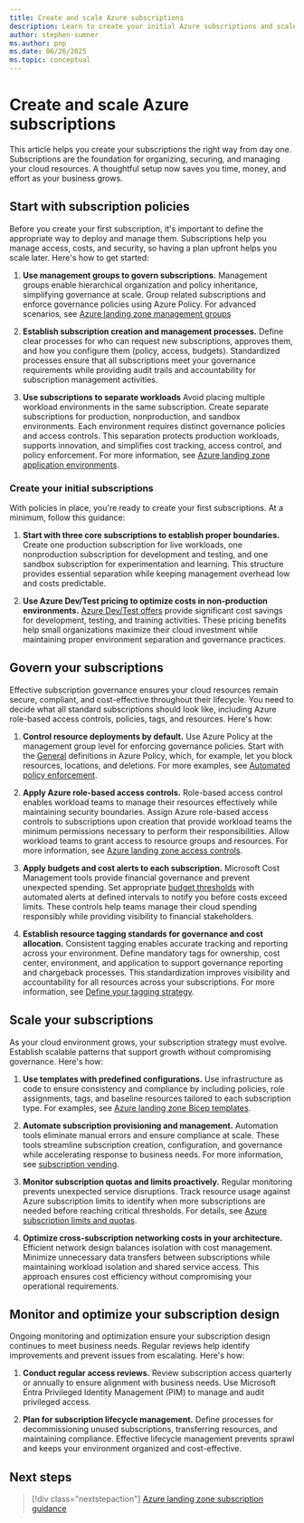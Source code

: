 ```yaml
---
title: Create and scale Azure subscriptions
description: Learn to create your initial Azure subscriptions and scale your subscriptions as your Azure environment grows.
author: stephen-sumner
ms.author: pnp
ms.date: 06/26/2025
ms.topic: conceptual
---
```


# Create and scale Azure subscriptions

This article helps you create your subscriptions the right way from day one. Subscriptions are the foundation for organizing, securing, and managing your cloud resources. A thoughtful setup now saves you time, money, and effort as your business grows.

## Start with subscription policies

Before you create your first subscription, it's important to define the appropriate way to deploy and manage them. Subscriptions help you manage access, costs, and security, so having a plan upfront helps you scale later. Here's how to get started:

1. **Use management groups to govern subscriptions.** Management groups enable hierarchical organization and policy inheritance, simplifying governance at scale. Group related subscriptions and enforce governance policies using Azure Policy. For advanced scenarios, see [Azure landing zone management groups](/azure/cloud-adoption-framework/ready/landing-zone/design-area/resource-org-management-groups)

1. **Establish subscription creation and management processes.** Define clear processes for who can request new subscriptions, approves them, and how you configure them (policy, access, budgets). Standardized processes ensure that all subscriptions meet your governance requirements while providing audit trails and accountability for subscription management activities.

1. **Use subscriptions to separate workloads** Avoid placing multiple workload environments in the same subscription. Create separate subscriptions for production, nonproduction, and sandbox environments. Each environment requires distinct governance policies and access controls. This separation protects production workloads, supports innovation, and simplifies cost tracking, access control, and policy enforcement. For more information, see [Azure landing zone application environments](/azure/cloud-adoption-framework/ready/landing-zone/design-area/management-application-environments#environments-subscriptions-and-management-groups).

### Create your initial subscriptions

With policies in place, you're ready to create your first subscriptions. At a minimum, follow this guidance:

1. **Start with three core subscriptions to establish proper boundaries.** Create one production subscription for live workloads, one nonproduction subscription for development and testing, and one sandbox subscription for experimentation and learning. This structure provides essential separation while keeping management overhead low and costs predictable.

1. **Use Azure Dev/Test pricing to optimize costs in non-production environments.** [Azure Dev/Test offers](https://azure.microsoft.com/pricing/dev-test/) provide significant cost savings for development, testing, and training activities. These pricing benefits help small organizations maximize their cloud investment while maintaining proper environment separation and governance practices.

## Govern your subscriptions

Effective subscription governance ensures your cloud resources remain secure, compliant, and cost-effective throughout their lifecycle. You need to decide what all standard subscriptions should look like, including Azure role-based access controls, policies, tags, and resources. Here's how:

1. **Control resource deployments by default.** Use Azure Policy at the management group level for enforcing governance policies. Start with the [General](/azure/governance/policy/samples/built-in-policies#general) definitions in Azure Policy, which, for example, let you block resources, locations, and deletions. For more examples, see [Automated policy enforcement](/azure/cloud-adoption-framework/govern/enforce-cloud-governance-policies#enforce-cloud-governance-policies-automatically).

1. **Apply Azure role-based access controls.** Role-based access control enables workload teams to manage their resources effectively while maintaining security boundaries. Assign Azure role-based access controls to subscriptions upon creation that provide workload teams the minimum permissions necessary to perform their responsibilities. Allow workload teams to grant access to resource groups and resources. For more information, see [Azure landing zone access controls](/azure/cloud-adoption-framework/ready/landing-zone/design-area/identity-access-landing-zones#general-recommendations).

1. **Apply budgets and cost alerts to each subscription.** Microsoft Cost Management tools provide financial governance and prevent unexpected spending. Set appropriate [budget thresholds](/azure/cost-management-billing/costs/tutorial-acm-create-budgets?tabs=psbudget) with automated alerts at defined intervals to notify you before costs exceed limits. These controls help teams manage their cloud spending responsibly while providing visibility to financial stakeholders.

1. **Establish resource tagging standards for governance and cost allocation.** Consistent tagging enables accurate tracking and reporting across your environment. Define mandatory tags for ownership, cost center, environment, and application to support governance reporting and chargeback processes. This standardization improves visibility and accountability for all resources across your subscriptions. For more information, see [Define your tagging strategy](/azure/cloud-adoption-framework/ready/azure-best-practices/resource-tagging).

## Scale your subscriptions

As your cloud environment grows, your subscription strategy must evolve. Establish scalable patterns that support growth without compromising governance. Here's how:

1. **Use templates with predefined configurations.** Use infrastructure as code to ensure consistency and compliance by including policies, role assignments, tags, and baseline resources tailored to each subscription type. For examples, see [Azure landing zone Bicep templates](/azure/architecture/landing-zones/bicep/landing-zone-bicep#module-descriptions).

1. **Automate subscription provisioning and management.** Automation tools eliminate manual errors and ensure compliance at scale. These tools streamline subscription creation, configuration, and governance while accelerating response to business needs. For more information, see [subscription vending](/azure/cloud-adoption-framework/ready/landing-zone/design-area/subscription-vending).

1. **Monitor subscription quotas and limits proactively.** Regular monitoring prevents unexpected service disruptions. Track resource usage against Azure subscription limits to identify when more subscriptions are needed before reaching critical thresholds. For details, see [Azure subscription limits and quotas](/azure/azure-resource-manager/management/azure-subscription-service-limits#general-limits).

1. **Optimize cross-subscription networking costs in your architecture.** Efficient network design balances isolation with cost management. Minimize unnecessary data transfers between subscriptions while maintaining workload isolation and shared service access. This approach ensures cost efficiency without compromising your operational requirements.

## Monitor and optimize your subscription design

Ongoing monitoring and optimization ensure your subscription design continues to meet business needs. Regular reviews help identify improvements and prevent issues from escalating. Here's how:

1. **Conduct regular access reviews.** Review subscription access quarterly or annually to ensure alignment with business needs. Use Microsoft Entra Privileged Identity Management (PIM) to manage and audit privileged access.

1. **Plan for subscription lifecycle management.** Define processes for decommissioning unused subscriptions, transferring resources, and maintaining compliance. Effective lifecycle management prevents sprawl and keeps your environment organized and cost-effective.

## Next steps

> [!div class="nextstepaction"]
> [Azure landing zone subscription guidance](/azure/cloud-adoption-framework/ready/landing-zone/design-area/resource-org-subscriptions)